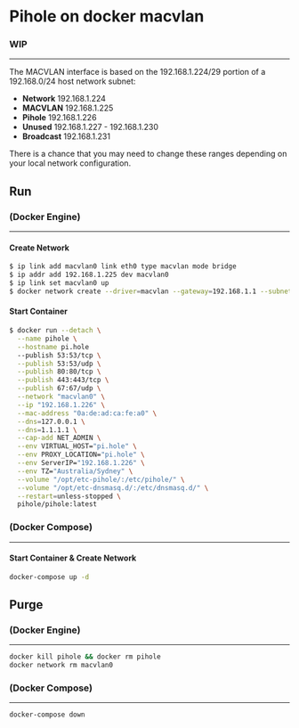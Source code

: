 # Pihole on docker macvlan
### WIP
___
The MACVLAN interface is based on the 192.168.1.224/29 portion of a 192.168.0/24 host network subnet:
* __Network__  192.168.1.224
* __MACVLAN__  192.168.1.225
* __Pihole__   192.168.1.226
* __Unused__   192.168.1.227 - 192.168.1.230
* __Broadcast__ 192.168.1.231

There is a chance that you may need to change these ranges depending on your local network configuration.

## __Run__
### __(Docker Engine)__
___

#### __Create Network__
```bash
$ ip link add macvlan0 link eth0 type macvlan mode bridge
$ ip addr add 192.168.1.225 dev macvlan0
$ ip link set macvlan0 up
$ docker network create --driver=macvlan --gateway=192.168.1.1 --subnet=192.168.1.224/29 -o parent=eth0 macvlan0
```
#### __Start Container__
```bash
$ docker run --detach \
  --name pihole \
  --hostname pi.hole
  --publish 53:53/tcp \
  --publish 53:53/udp \
  --publish 80:80/tcp \
  --publish 443:443/tcp \
  --publish 67:67/udp \
  --network "macvlan0" \
  --ip "192.168.1.226" \
  --mac-address "0a:de:ad:ca:fe:a0" \
  --dns=127.0.0.1 \
  --dns=1.1.1.1 \
  --cap-add NET_ADMIN \
  --env VIRTUAL_HOST="pi.hole" \
  --env PROXY_LOCATION="pi.hole" \
  --env ServerIP="192.168.1.226" \
  --env TZ="Australia/Sydney" \
  --volume "/opt/etc-pihole/:/etc/pihole/" \
  --volume "/opt/etc-dnsmasq.d/:/etc/dnsmasq.d/" \
  --restart=unless-stopped \
  pihole/pihole:latest
```
### __(Docker Compose)__
___
#### __Start Container & Create Network__
```bash
docker-compose up -d
```
## __Purge__
### __(Docker Engine)__
___
```bash
docker kill pihole && docker rm pihole
docker network rm macvlan0
```
### __(Docker Compose)__
___
```bash
docker-compose down
```
